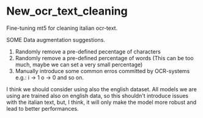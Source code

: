 # New_ocr_text_cleaning
Fine-tuning mt5 for cleaning italian ocr-text.

SOME Data augmentation suggestions.
1. Randomly remove a pre-defined pecentage of characters
2. Randomly remove a pre-defined percentage of words (This can be too much, maybe we can set a very small percentage)
3. Manually introduce some common erros committed by OCR-systems e.g.:
    i → 1
    o → 0
    and so on.

I think we should consider using also the english dataset. All models we are using are trained also on english data, so this 
shouldn't introduce issues with the italian text, but, I think, it will only make the model more robust and lead to better 
performances.
